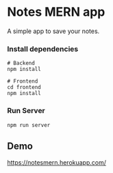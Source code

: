 # Notes MERN app

A simple app to save your notes.

### Install dependencies

```
# Backend
npm install

# Frontend
cd frontend
npm install
```

### Run Server

```
npm run server
```

## Demo

https://notesmern.herokuapp.com/